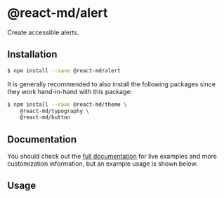 # @react-md/alert

Create accessible alerts.

## Installation

```sh
$ npm install --save @react-md/alert
```

It is generally recommended to also install the following packages since they
work hand-in-hand with this package:

```sh
$ npm install --save @react-md/theme \
    @react-md/typography \
    @react-md/button
```

<!-- DOCS_REMOVE -->

## Documentation

You should check out the
[full documentation](https://react-md.dev/packages/alert) for live examples and
more customization information, but an example usage is shown below.

<!-- DOCS_REMOVE_END -->

<!-- INCLUDING_STYLES -->

## Usage
